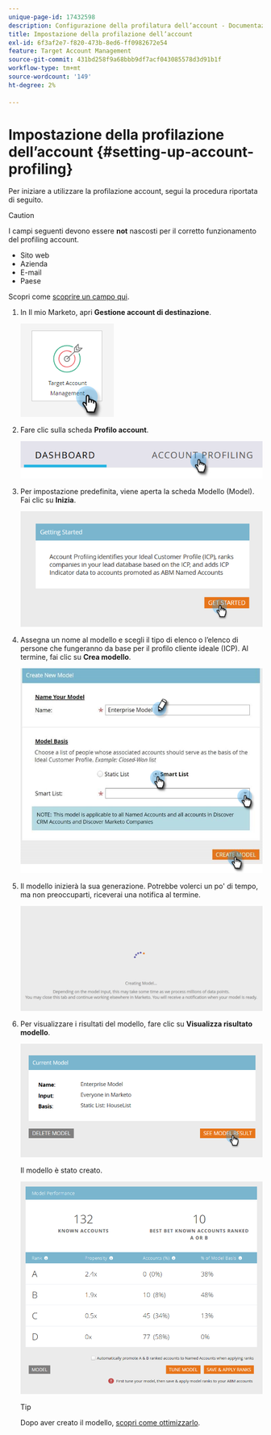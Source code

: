 ```yaml
---
unique-page-id: 17432598
description: Configurazione della profilatura dell’account - Documentazione di Marketo - Documentazione del prodotto
title: Impostazione della profilazione dell’account
exl-id: 6f3af2e7-f820-473b-8ed6-ff0982672e54
feature: Target Account Management
source-git-commit: 431bd258f9a68bbb9df7acf043085578d3d91b1f
workflow-type: tm+mt
source-wordcount: '149'
ht-degree: 2%

---
```


# Impostazione della profilazione dell’account {#setting-up-account-profiling}

Per iniziare a utilizzare la profilazione account, segui la procedura riportata di seguito.

>[!CAUTION]
>
>I campi seguenti devono essere **not** nascosti per il corretto funzionamento del profiling account.
>
>* Sito web
>* Azienda
>* E-mail
>* Paese
>
>Scopri come [scoprire un campo qui](/help/marketo/product-docs/administration/field-management/hide-and-unhide-a-field.md#unhide-a-field).

1. In Il mio Marketo, apri **Gestione account di destinazione**.

   ![](assets/setting-up-account-profiling-1.png)

1. Fare clic sulla scheda **Profilo account**.

   ![](assets/two-1.png)

1. Per impostazione predefinita, viene aperta la scheda Modello (Model). Fai clic su **Inizia**.

   ![](assets/three.png)

1. Assegna un nome al modello e scegli il tipo di elenco o l’elenco di persone che fungeranno da base per il profilo cliente ideale (ICP). Al termine, fai clic su **Crea modello**.

   ![](assets/setting-up-account-profiling-4.png)

1. Il modello inizierà la sua generazione. Potrebbe volerci un po&#39; di tempo, ma non preoccuparti, riceverai una notifica al termine.

   ![](assets/five.png)

1. Per visualizzare i risultati del modello, fare clic su **Visualizza risultato modello**.

   ![](assets/six.png)

   Il modello è stato creato.

   ![](assets/seven.png)

   >[!TIP]
   >
   >Dopo aver creato il modello, [scopri come ottimizzarlo](/help/marketo/product-docs/target-account-management/account-profiling/account-profiling-ranking-and-tuning.md).
